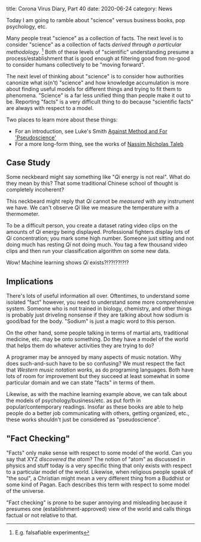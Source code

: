title: Corona Virus Diary, Part 40
date: 2020-06-24
category: News

Today I am going to ramble about "science" versus business books, pop
psychology, etc.

Many people treat "science" as a collection of facts. The next level
is to consider "science" as a collection of facts *derived through a
particular methodology*. [^1] Both of these levels of "scientific"
understanding presume a process/establishment that is good enough at
filtering good from no-good to consider humans collectively to be
"moving forward".

The next level of thinking about "science" is to consider how
authorities canonize what is(n't) "science" and how knowledge
accumulation is more about finding useful models for different things
and trying to fit them to phenomena. "Science" is a far less unified
thing than people make it out to be. Reporting "facts" is a very
difficult thing to do because "scientific facts" are always with
respect to a model.

Two places to learn more about these things:

- For an introduction, see Luke's Smith [Against Method and For
  'Pseudoscience'](https://traffic.libsyn.com/secure/notrelated/S02E01_-_Against_Method_and_For_Pseudoscience.ogg)
- For a more long-form thing, see the works of [Nassim Nicholas
  Taleb](https://fooledbyrandomness.com/)

Case Study
----------

Some neckbeard might say something like "*Qi* energy is not real".
What do they mean by this? That some traditional Chinese school of
thought is completely incoherent?

This neckbeard might reply that *Qi* cannot be *measured* with any
instrument we have. We can't observe *Qi* like we measure the
temperature with a thermometer.

To be a difficult person, you create a dataset rating video clips on
the amounts of *Qi* energy being displayed. Professional fighters
display lots of *Qi* concentration; you mark some high number. Someone
just sitting and not doing much has resting *Qi* not doing much. You
tag a few thousand video clips and then run your classification
algorithm on some new data.

Wow! Machine learning shows *Qi* exists?!??!??!?!?

Implications
------------

There's lots of useful information all over. Oftentimes, to understand
some isolated "fact" however, you need to understand some more
comprehensive system. Someone who is not trained in biology, 
chemistry, and other things is probably just driveling nonsense if
they are talking about how sodium is good/bad for the body. "Sodium"
is just a magic word to this person.

On the other hand, some people talking in terms of martial arts,
traditional medicine, etc. may be onto something. Do they have a model
of the world that helps them do whatever activities they are trying to
do?

A programer may be annoyed by many aspects of music notation. Why does
such-and-such have to be so confusing? We must respect the fact that
*Western music notation works*, as do programing languages. Both have
lots of room for improvement but they succeed at least somewhat in
some particular domain and we can state "facts" in terms of them.


Likewise, as with the machine learning example above, we can talk
about the models of psychology/business/etc. as put forth in
popular/contemporary readings. Insofar as these books are able to help
people do a better job communicating with others, getting organized,
etc., these works shouldn't just be considered as "pseudoscience".

"Fact Checking"
---------------

"Facts" only make sense with respect to some model of the world. Can
you say that XYZ *discovered the atom*? The notion of "atom" as
discussed in physics and stuff today is a very specific thing that
only exists with respect to a particular model of the world. Likewise,
when religious people speak of "the soul", a Christian might mean a
very different thing from a Buddhist or some kind of Pagan. Each
describes this term with respect to some model of the universe.

"Fact checking" is prone to be super annoying and misleading because
it presumes one (establishment-approved) view of the world and calls
things factual or not relative to that.

[^1]: E.g. falsafiable experiments
